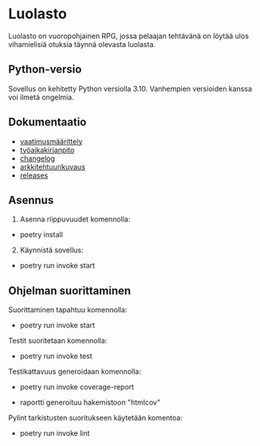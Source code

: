 # Luolasto

Luolasto on vuoropohjainen RPG, jossa pelaajan tehtävänä on löytää ulos vihamielisiä otuksia täynnä olevasta luolasta.

## Python-versio

Sovellus on kehitetty Python versiolla 3.10. Vanhempien versioiden kanssa voi ilmetä ongelmia.

## Dokumentaatio

- [vaatimusmäärittely](dokumentaatio/vaatimusmaarittely.md)
- [työaikakirjanpito](dokumentaatio/tuntikirjanpito.md)
- [changelog](dokumentaatio/changelog.md)
- [arkkitehtuurikuvaus](dokumentaatio/arkkitehtuuri.md)
- [releases](https://github.com/theskelinen/ot-harjoitustyo/releases)

## Asennus

1. Asenna riippuvuudet komennolla:

- poetry install

2. Käynnistä sovellus:

- poetry run invoke start

## Ohjelman suorittaminen

Suorittaminen tapahtuu komennolla:

- poetry run invoke start

Testit suoritetaan komennolla:

- poetry run invoke test

Testikattavuus generoidaan komennolla:

- poetry run invoke coverage-report

- raportti generoituu hakemistoon "htmlcov"

Pylint tarkistusten suoritukseen käytetään komentoa:

- poetry run invoke lint
